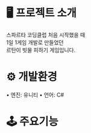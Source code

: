 # 🖥 프로젝트 소개 

스파르타 코딩클럽 처음 시작했을 때  
1일 1게임 개발로 만들었던  
르탄이 빗물 피하기 게임입니다.  

# ⚙️ 개발환경  

• 엔진: 유니티 
• 언어: C# 

# 🕹 주요기능  

#
